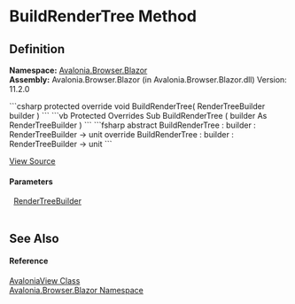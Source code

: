 # BuildRenderTree Method




## Definition
**Namespace:** <a href="N_Avalonia_Browser_Blazor">Avalonia.Browser.Blazor</a>  
**Assembly:** Avalonia.Browser.Blazor (in Avalonia.Browser.Blazor.dll) Version: 11.2.0

<Tabs groupId="api-code-preview">
<TabItem value="csharp" label="C#">
```csharp
protected override void BuildRenderTree(
	RenderTreeBuilder builder
)
```
</TabItem>
<TabItem value="vb" label="VB">
```vb
Protected Overrides Sub BuildRenderTree ( 
	builder As RenderTreeBuilder
)
```
</TabItem>
<TabItem value="fsharp" label="F#">
```fsharp
abstract BuildRenderTree : 
        builder : RenderTreeBuilder -> unit 
override BuildRenderTree : 
        builder : RenderTreeBuilder -> unit 
```
</TabItem>
</Tabs>



<a href="https://github.com/AvaloniaUI/Avalonia/tree/master/src/Browser/Avalonia.Browser.Blazor/AvaloniaView.cs#L26" title="View the source code">View Source</a>



#### Parameters
<dl><dt>  <a href="https://learn.microsoft.com/dotnet/api/microsoft.aspnetcore.components.rendering.rendertreebuilder" target="_blank" rel="noopener noreferrer">RenderTreeBuilder</a></dt><dd> </dd></dl>

## See Also


#### Reference
<a href="T_Avalonia_Browser_Blazor_AvaloniaView">AvaloniaView Class</a>  
<a href="N_Avalonia_Browser_Blazor">Avalonia.Browser.Blazor Namespace</a>  
